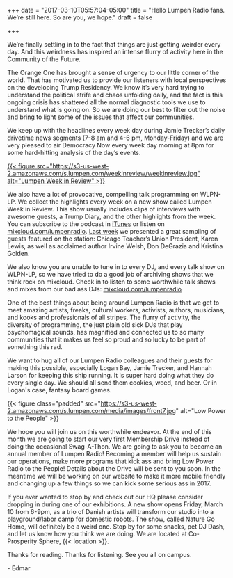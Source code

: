+++
date = "2017-03-10T05:57:04-05:00"
title = "Hello Lumpen Radio fans. We’re still here. So are you, we hope."
draft = false

+++

We’re finally settling in to the fact that things are just getting weirder every day. And this weirdness has inspired an intense flurry of activity here in the Community of the Future.

The Orange One has brought a sense of urgency to our little corner of the world. That has motivated us to provide our listeners with local perspectives on the developing Trump Residency. We know it’s very hard trying to understand the political strife and chaos unfolding daily, and the fact is this ongoing crisis has shattered all the normal diagnostic tools we use to understand what is going on. So we are doing our best to filter out the noise and bring to light some of the issues that affect our communities.

We keep up with the headlines every week day during Jamie Trecker’s daily drivetime news segments (7-8 am and 4-6 pm, Monday-Friday) and we are very pleased to air Democracy Now every week day morning at 8pm for some hard-hitting analysis of the day’s events.

[{{< figure src="https://s3-us-west-2.amazonaws.com/s.lumpen.com/weekinreview/weekinreview.jpg" alt="Lumpen Week in Review" >}}](https://itunes.apple.com/us/podcast/id1209773755)

We also have a lot of provocative, compelling talk programming on WLPN-LP. We collect the highlights every week on a new show called Lumpen Week in Review. This show usually includes clips of interviews with awesome guests, a Trump Diary, and the other highlights from the week. You can subscribe to the podcast in [iTunes](https://itunes.apple.com/us/podcast/id1209773755) or listen on [mixcloud.com/lumpenradio](https://www.mixcloud.com/lumpenradio). [Last week](https://www.mixcloud.com/lumpenradio/lumpen-week-in-review-3-3-17) we presented a great sampling of guests featured on the station: Chicago Teacher’s Union President, Karen Lewis, as well as acclaimed author Irvine Welsh, Don DeGrazia and Kristina Golden.

We also know you are unable to tune in to every DJ, and every talk show on WLPN-LP, so we have tried to do a good job of archiving shows that we think rock on mixcloud. Check in to listen to some worthwhile talk shows and mixes from our bad ass DJs: [mixcloud.com/lumpenradio](https://mixcloud.com/lumpenradio)

One of the best things about being around Lumpen Radio is that we get to meet amazing artists, freaks, cultural workers, activists, authors, musicians, and kooks and professionals of all stripes. The flurry of activity, the diversity of programming, the just plain old sick DJs that play psychomagical sounds, has magnified and connected us to so many communities that it makes us feel so proud and so lucky to be part of something this rad.

We want to hug all of our Lumpen Radio colleagues and their guests for making this possible, especially Logan Bay, Jamie Trecker, and Hannah Larson for keeping this ship running. It is super hard doing what they do every single day. We should all send them cookies, weed, and beer. Or in Logan's case, fantasy board games.

{{< figure class="padded" src="https://s3-us-west-2.amazonaws.com/s.lumpen.com/media/images/front7.jpg" alt="Low Power to the People" >}}

We hope you will join us on this worthwhile endeavor. At the end of this month we are going to start our very first Membership Drive instead of doing the occasional Swag-A-Thon. We are going to ask you to become an annual member of Lumpen Radio! Becoming a member will help us sustain our operations, make more programs that kick ass and bring Low Power Radio to the People! Details about the Drive will be sent to you soon. In the meantime we will be working on our website to make it more mobile friendly and changing up a few things so we can kick some serious ass in 2017.

If you ever wanted to stop by and check out our HQ please consider dropping in during one of our exhibitions. A new show opens Friday, March 10 from 6-9pm, as a trio of Danish artists will transform our studio into a playground/labor camp for domestic robots. The show, called Nature Go Home, will definitely be a weird one. Stop by for some snacks, pet DJ Dash, and let us know how you think we are doing.  We are located at Co-Prosperity Sphere, {{< location >}}.

Thanks for reading. Thanks for listening. See you all on campus.

\- Edmar
